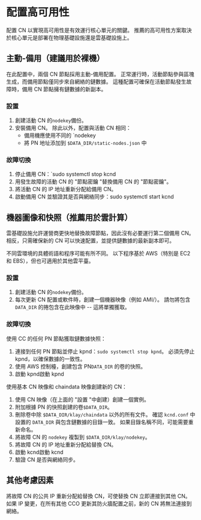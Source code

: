 # 配置高可用性

配置 CN 以實現高可用性是有效運行核心單元的關鍵。 推薦的高可用性方案取決於核心單元是部署在物理基礎設施還是雲基礎設施上。

## 主動-備用（建議用於裸機）<a id="active-standby-recommended-for-bare-metal"></a>

在此配置中，兩個 CN 節點採用主動-備用配置。 正常運行時，活動節點參與區塊生成，而備用節點僅同步來自網絡的鏈數據。 這種配置可確保在活動節點發生故障時，備用 CN 節點擁有鏈數據的新副本。

### 設置<a id="setup"></a>

1. 創建活動 CN 的`nodekey`備份。
2. 安裝備用 CN。 除此以外，配置與活動 CN 相同：
    - 備用機應使用不同的 \`nodekey
    - 將 PN 地址添加到 `$DATA_DIR/static-nodes.json` 中

### 故障切換<a id="failover"></a>

1. 停止備用 CN：\`sudo systemctl stop kcnd
2. 用發生故障的活動 CN 的 "節點密鑰 "替換備用 CN 的 "節點密鑰"。
3. 將活動 CN 的 IP 地址重新分配給備用 CN。
4. 啟動備用 CN 並驗證其是否與網絡同步：sudo systemctl start kcnd

## 機器圖像和快照（推薦用於雲計算）<a id="machine-image-snapshot-recommended-for-cloud"></a>

雲基礎設施允許運營商更快地替換故障節點，因此沒有必要運行第二個備用 CN。 相反，只需確保新的 CN 可以快速配置，並提供鏈數據的最新副本即可。

不同雲環境的具體術語和程序可能有所不同。 以下程序基於 AWS（特別是 EC2 和 EBS），但也可適用於其他雲平臺。

### 設置<a id="setup"></a>

1. 創建活動 CN 的`nodekey`備份。
2. 每次更新 CN 配置或軟件時，創建一個機器映像（例如 AMI/）。 請勿將包含 `DATA_DIR` 的捲包含在此映像中 -- 這將單獨獲取。

### 故障切換<a id="failover"></a>

使用 CC 的任何 PN 節點獲取鏈數據快照：

1. 連接到任何 PN 節點並停止 kpnd：`sudo systemctl stop kpnd`。 必須先停止 kpnd，以確保數據的一致性。
2. 使用 AWS 控制檯，創建包含 PN`DATA_DIR` 的卷的快照。
3. 啟動 kpnd啟動 kpnd

使用基本 CN 映像和 chaindata 映像創建新的 CN：

1. 使用 CN 映像（在上面的 "設置 "中創建）創建一個實例。
2. 附加根據 PN 的快照創建的卷`$DATA_DIR`。
3. 刪除卷中除 `$DATA_DIR/klay/chaindata` 以外的所有文件。 確認 `kcnd.conf` 中設置的 `DATA_DIR` 與包含鏈數據的目錄一致。 如果目錄名稱不同，可能需要重新命名。
4. 將故障 CN 的 `nodekey` 複製到 `$DATA_DIR/klay/nodekey`。
5. 將故障 CN 的 IP 地址重新分配給替換 CN。
6. 啟動 kcnd啟動 kcnd
7. 驗證 CN 是否與網絡同步。

## 其他考慮因素<a id="additional-considerations"></a>

將故障 CN 的公共 IP 重新分配給替換 CN，可使替換 CN 立即連接到其他 CN。 如果 IP 變更，在所有其他 CCO 更新其防火牆配置之前，新的 CN 將無法連接到網絡。

